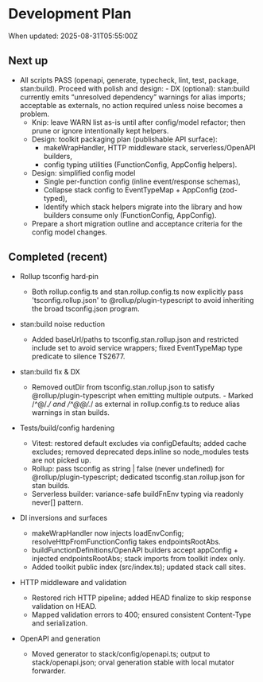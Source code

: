 # Development Plan

When updated: 2025-08-31T05:55:00Z

## Next up

- All scripts PASS (openapi, generate, typecheck, lint, test, package, stan:build). Proceed with polish and design: - DX (optional): stan:build currently emits “unresolved dependency” warnings for alias imports; acceptable as externals, no action required unless noise becomes a problem.
  - Knip: leave WARN list as-is until after config/model refactor; then prune or ignore intentionally kept helpers.
  - Design: toolkit packaging plan (publishable API surface):
    - makeWrapHandler, HTTP middleware stack, serverless/OpenAPI builders,
    - config typing utilities (FunctionConfig, AppConfig helpers).
  - Design: simplified config model
    - Single per-function config (inline event/response schemas),
    - Collapse stack config to EventTypeMap + AppConfig (zod-typed),
    - Identify which stack helpers migrate into the library and how builders consume only (FunctionConfig, AppConfig).
  - Prepare a short migration outline and acceptance criteria for the config model changes.

## Completed (recent)

- Rollup tsconfig hard‑pin
  - Both rollup.config.ts and stan.rollup.config.ts now explicitly pass
    'tsconfig.rollup.json' to @rollup/plugin-typescript to avoid inheriting
    the broad tsconfig.json program.

- stan:build noise reduction
  - Added baseUrl/paths to tsconfig.stan.rollup.json and restricted include set
    to avoid service wrappers; fixed EventTypeMap type predicate to silence TS2677.

- stan:build fix & DX
  - Removed outDir from tsconfig.stan.rollup.json to satisfy @rollup/plugin-typescript when emitting multiple outputs. - Marked /^@\/._/ and /^@@\/._/ as external in rollup.config.ts to reduce alias warnings in stan builds.

- Tests/build/config hardening
  - Vitest: restored default excludes via configDefaults; added cache excludes; removed deprecated deps.inline so node_modules tests are not picked up.
  - Rollup: pass tsconfig as string | false (never undefined) for @rollup/plugin-typescript; dedicated tsconfig.stan.rollup.json for stan builds.
  - Serverless builder: variance-safe buildFnEnv typing via readonly never[] pattern.

- DI inversions and surfaces
  - makeWrapHandler now injects loadEnvConfig; resolveHttpFromFunctionConfig takes endpointsRootAbs.
  - buildFunctionDefinitions/OpenAPI builders accept appConfig + injected endpointsRootAbs; stack imports from toolkit index only.
  - Added toolkit public index (src/index.ts); updated stack call sites.

- HTTP middleware and validation
  - Restored rich HTTP pipeline; added HEAD finalize to skip response validation on HEAD.
  - Mapped validation errors to 400; ensured consistent Content-Type and serialization.

- OpenAPI and generation
  - Moved generator to stack/config/openapi.ts; output to stack/openapi.json; orval generation stable with local mutator forwarder.

